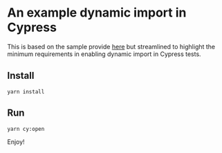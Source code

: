 # An example dynamic import in Cypress
This is based on the sample provide [here](https://github.com/cypress-io/cypress-webpack-preprocessor/tree/master/examples/react-app) but streamlined to highlight the minimum requirements in enabling dynamic import in Cypress tests.

## Install
    
    yarn install
    
## Run

    yarn cy:open    
  
Enjoy!
